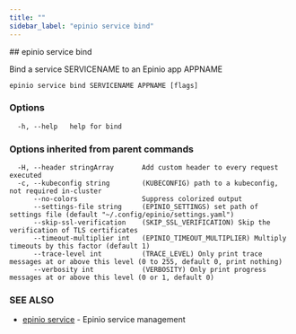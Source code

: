 ```yaml
---
title: ""
sidebar_label: "epinio service bind"
---
```


<head>
  <link rel="canonical" href="https://docs.epinio.io/references/commands/cli/service/epinio_service_bind"/>
</head>
## epinio service bind

Bind a service SERVICENAME to an Epinio app APPNAME

```
epinio service bind SERVICENAME APPNAME [flags]
```

### Options

```
  -h, --help   help for bind
```

### Options inherited from parent commands

```
  -H, --header stringArray       Add custom header to every request executed
  -c, --kubeconfig string        (KUBECONFIG) path to a kubeconfig, not required in-cluster
      --no-colors                Suppress colorized output
      --settings-file string     (EPINIO_SETTINGS) set path of settings file (default "~/.config/epinio/settings.yaml")
      --skip-ssl-verification    (SKIP_SSL_VERIFICATION) Skip the verification of TLS certificates
      --timeout-multiplier int   (EPINIO_TIMEOUT_MULTIPLIER) Multiply timeouts by this factor (default 1)
      --trace-level int          (TRACE_LEVEL) Only print trace messages at or above this level (0 to 255, default 0, print nothing)
      --verbosity int            (VERBOSITY) Only print progress messages at or above this level (0 or 1, default 0)
```

### SEE ALSO

* [epinio service](./epinio_service.md)	 - Epinio service management

